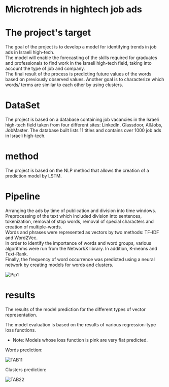 # Microtrends in hightech job ads 

# The project's target

The goal of the project is to develop a model for identifying trends in job ads in Israeli high-tech.   
The model will enable the forecasting of the skills required for graduates and professionals to find work in the Israeli high-tech field, 
taking into account the type of job and company.                         
The final result of the process is predicting future values of the words based on previously observed values. 
Another goal is to characterize which words/ terms are similar to each other by using clusters.

# DataSet

The project is based on a database containing job vacancies in the Israeli high-tech field taken from 
four different sites: LinkedIn, Glassdoor, AllJobs, JobMaster. 
The database built lists 11 titles and contains over 1000 job ads in Israeli high-tech. 

# method
The project is based on the NLP method that allows the creation of a prediction model by LSTM.

# Pipeline 
Arranging the ads by time of publication and division into time windows.  
Preprocessing of the text which included division into sentences, tokenization, removal of stop words, removal of special characters and creation of multiple-words.                                 
Words and phrases were represented as vectors by two methods: TF-IDF and Word2Vec.                   
In order to identify the importance  of words and word groups, various algorithms were run from the NetworkX library. 
In addition, K-means and Text-Rank.                                                                 
Finally, the frequency of word occurrence was predicted using a neural network by creating models for words and clusters.

![Pip1](https://user-images.githubusercontent.com/63209732/123251917-6403a000-d4f4-11eb-9801-820621afd1a6.png)

# results
The results of the model prediction for the different types of vector representation.

The model evaluation is based on the results of various regression-type loss functions.

* Note: Models whose loss function is pink are very flat predicted.

Words prediction:

![TAB11](https://user-images.githubusercontent.com/63209732/123255952-13427600-d4f9-11eb-8692-7fa6b77f2ba1.png)

Clusters prediction:

![TAB22](https://user-images.githubusercontent.com/63209732/123255966-15a4d000-d4f9-11eb-94a1-698cb0ca472b.png)

